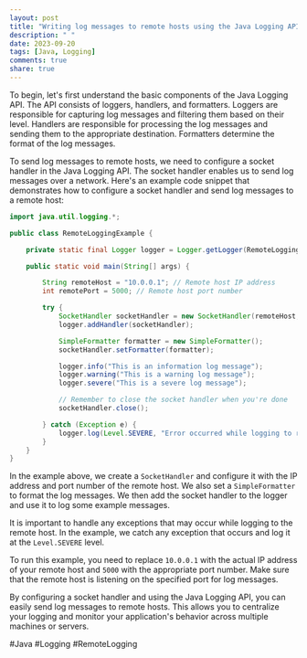```yaml
---
layout: post
title: "Writing log messages to remote hosts using the Java Logging API"
description: " "
date: 2023-09-20
tags: [Java, Logging]
comments: true
share: true
---
```


To begin, let's first understand the basic components of the Java Logging API. The API consists of loggers, handlers, and formatters. Loggers are responsible for capturing log messages and filtering them based on their level. Handlers are responsible for processing the log messages and sending them to the appropriate destination. Formatters determine the format of the log messages.

To send log messages to remote hosts, we need to configure a socket handler in the Java Logging API. The socket handler enables us to send log messages over a network. Here's an example code snippet that demonstrates how to configure a socket handler and send log messages to a remote host:

```java
import java.util.logging.*;

public class RemoteLoggingExample {

    private static final Logger logger = Logger.getLogger(RemoteLoggingExample.class.getName());

    public static void main(String[] args) {

        String remoteHost = "10.0.0.1"; // Remote host IP address
        int remotePort = 5000; // Remote host port number

        try {
            SocketHandler socketHandler = new SocketHandler(remoteHost, remotePort);
            logger.addHandler(socketHandler);

            SimpleFormatter formatter = new SimpleFormatter();
            socketHandler.setFormatter(formatter);

            logger.info("This is an information log message");
            logger.warning("This is a warning log message");
            logger.severe("This is a severe log message");

            // Remember to close the socket handler when you're done
            socketHandler.close();

        } catch (Exception e) {
            logger.log(Level.SEVERE, "Error occurred while logging to remote host", e);
        }
    }
}
```

In the example above, we create a `SocketHandler` and configure it with the IP address and port number of the remote host. We also set a `SimpleFormatter` to format the log messages. We then add the socket handler to the logger and use it to log some example messages.

It is important to handle any exceptions that may occur while logging to the remote host. In the example, we catch any exception that occurs and log it at the `Level.SEVERE` level.

To run this example, you need to replace `10.0.0.1` with the actual IP address of your remote host and `5000` with the appropriate port number. Make sure that the remote host is listening on the specified port for log messages.

By configuring a socket handler and using the Java Logging API, you can easily send log messages to remote hosts. This allows you to centralize your logging and monitor your application's behavior across multiple machines or servers.

#Java #Logging #RemoteLogging